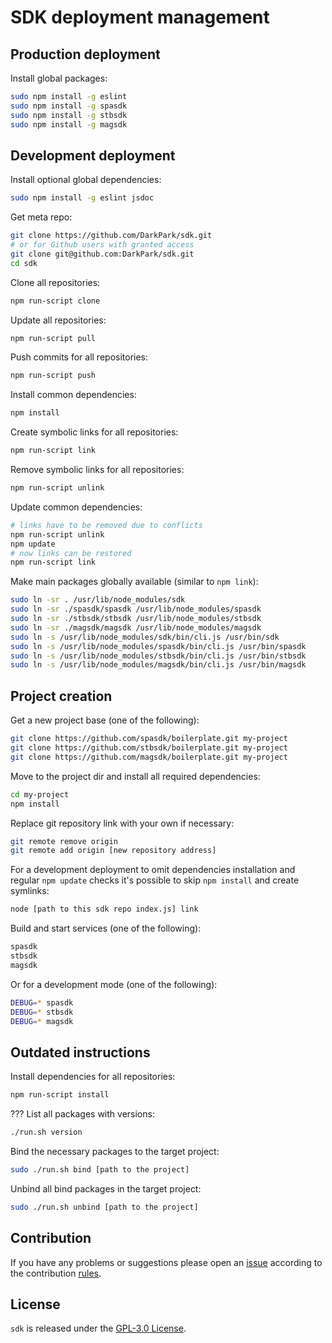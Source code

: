 SDK deployment management
=========================

## Production deployment ##

Install global packages:

```bash
sudo npm install -g eslint
sudo npm install -g spasdk
sudo npm install -g stbsdk
sudo npm install -g magsdk
```


## Development deployment ##

Install optional global dependencies:

```bash
sudo npm install -g eslint jsdoc
```

Get meta repo:

```bash
git clone https://github.com/DarkPark/sdk.git
# or for Github users with granted access
git clone git@github.com:DarkPark/sdk.git
cd sdk
```

Clone all repositories:

```bash
npm run-script clone
```

Update all repositories:

```bash
npm run-script pull
```

Push commits for all repositories:

```bash
npm run-script push
```

Install common dependencies:

```bash
npm install
```

Create symbolic links for all repositories:

```bash
npm run-script link
```

Remove symbolic links for all repositories:

```bash
npm run-script unlink
```

Update common dependencies:

```bash
# links have to be removed due to conflicts
npm run-script unlink
npm update
# now links can be restored
npm run-script link
```

Make main packages globally available (similar to `npm link`):

```bash
sudo ln -sr . /usr/lib/node_modules/sdk
sudo ln -sr ./spasdk/spasdk /usr/lib/node_modules/spasdk
sudo ln -sr ./stbsdk/stbsdk /usr/lib/node_modules/stbsdk
sudo ln -sr ./magsdk/magsdk /usr/lib/node_modules/magsdk
sudo ln -s /usr/lib/node_modules/sdk/bin/cli.js /usr/bin/sdk
sudo ln -s /usr/lib/node_modules/spasdk/bin/cli.js /usr/bin/spasdk
sudo ln -s /usr/lib/node_modules/stbsdk/bin/cli.js /usr/bin/stbsdk
sudo ln -s /usr/lib/node_modules/magsdk/bin/cli.js /usr/bin/magsdk
```


## Project creation ##

Get a new project base (one of the following):

```bash
git clone https://github.com/spasdk/boilerplate.git my-project
git clone https://github.com/stbsdk/boilerplate.git my-project
git clone https://github.com/magsdk/boilerplate.git my-project
```

Move to the project dir and install all required dependencies:

```bash
cd my-project
npm install
```

Replace git repository link with your own if necessary:

```bash
git remote remove origin
git remote add origin [new repository address]
```

For a development deployment to omit dependencies installation and regular `npm update` checks
it's possible to skip `npm install` and create symlinks:

```bash
node [path to this sdk repo index.js] link
```

Build and start services (one of the following):

```bash
spasdk
stbsdk
magsdk
```

Or for a development mode (one of the following):

```bash
DEBUG=* spasdk
DEBUG=* stbsdk
DEBUG=* magsdk
```




## Outdated instructions ##

Install dependencies for all repositories:

```bash
npm run-script install
```

??? List all packages with versions:

```bash
./run.sh version
```

Bind the necessary packages to the target project:

```bash
sudo ./run.sh bind [path to the project]
```

Unbind all bind packages in the target project:

```bash
sudo ./run.sh unbind [path to the project]
```


## Contribution ##

If you have any problems or suggestions please open an [issue](https://github.com/DarkPark/sdk/issues)
according to the contribution [rules](.github/contributing.md).


## License ##

`sdk` is released under the [GPL-3.0 License](http://opensource.org/licenses/GPL-3.0).
